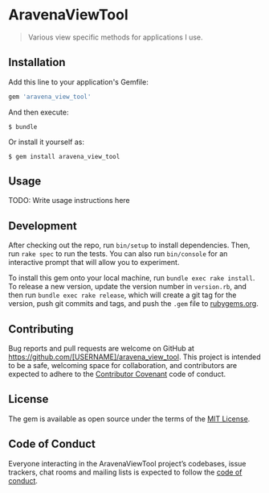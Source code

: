 # AravenaViewTool

> Various view specific methods for applications I use.

## Installation

Add this line to your application's Gemfile:

```ruby
gem 'aravena_view_tool'
```

And then execute:

    $ bundle

Or install it yourself as:

    $ gem install aravena_view_tool

## Usage

TODO: Write usage instructions here

## Development

After checking out the repo, run `bin/setup` to install dependencies. Then, run `rake spec` to run the tests. You can also run `bin/console` for an interactive prompt that will allow you to experiment.

To install this gem onto your local machine, run `bundle exec rake install`. To release a new version, update the version number in `version.rb`, and then run `bundle exec rake release`, which will create a git tag for the version, push git commits and tags, and push the `.gem` file to [rubygems.org](https://rubygems.org).

## Contributing

Bug reports and pull requests are welcome on GitHub at https://github.com/[USERNAME]/aravena_view_tool. This project is intended to be a safe, welcoming space for collaboration, and contributors are expected to adhere to the [Contributor Covenant](http://contributor-covenant.org) code of conduct.

## License

The gem is available as open source under the terms of the [MIT License](http://opensource.org/licenses/MIT).

## Code of Conduct

Everyone interacting in the AravenaViewTool project’s codebases, issue trackers, chat rooms and mailing lists is expected to follow the [code of conduct](https://github.com/[USERNAME]/aravena_view_tool/blob/master/CODE_OF_CONDUCT.md).
